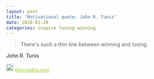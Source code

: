 ```yaml
---
layout: post
title: "Motivational quote: John R. Tunis"
date: 2018-01-20
categories: inspire losing winning
---
```

> There's such a thin line between winning and losing.

John R. Tunis

<span style="z-index:50;font-size:0.9em;"><img src="https://theysaidso.com/branding/theysaidso.png" height="20" width="20" alt="theysaidso.com"/><a href="https://theysaidso.com" title="Powered by quotes from theysaidso.com" style="color: #9fcc25; margin-left: 4px; vertical-align: middle;">theysaidso.com</a></span>
